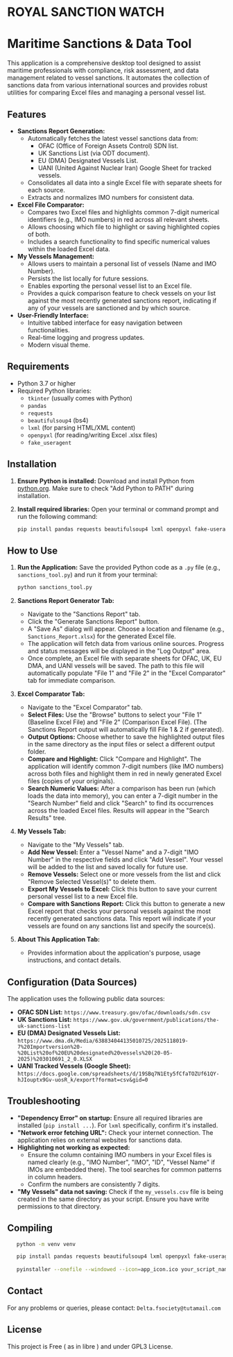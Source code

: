 # ROYAL SANCTION WATCH

# Maritime Sanctions & Data Tool

This application is a comprehensive desktop tool designed to assist maritime professionals with compliance, risk assessment, and data management related to vessel sanctions. It automates the collection of sanctions data from various international sources and provides robust utilities for comparing Excel files and managing a personal vessel list.

## Features

* **Sanctions Report Generation:**
    * Automatically fetches the latest vessel sanctions data from:
        * OFAC (Office of Foreign Assets Control) SDN list.
        * UK Sanctions List (via ODT document).
        * EU (DMA) Designated Vessels List.
        * UANI (United Against Nuclear Iran) Google Sheet for tracked vessels.
    * Consolidates all data into a single Excel file with separate sheets for each source.
    * Extracts and normalizes IMO numbers for consistent data.
* **Excel File Comparator:**
    * Compares two Excel files and highlights common 7-digit numerical identifiers (e.g., IMO numbers) in red across all relevant sheets.
    * Allows choosing which file to highlight or saving highlighted copies of both.
    * Includes a search functionality to find specific numerical values within the loaded Excel data.
* **My Vessels Management:**
    * Allows users to maintain a personal list of vessels (Name and IMO Number).
    * Persists the list locally for future sessions.
    * Enables exporting the personal vessel list to an Excel file.
    * Provides a quick comparison feature to check vessels on your list against the most recently generated sanctions report, indicating if any of your vessels are sanctioned and by which source.
* **User-Friendly Interface:**
    * Intuitive tabbed interface for easy navigation between functionalities.
    * Real-time logging and progress updates.
    * Modern visual theme.

## Requirements

* Python 3.7 or higher
* Required Python libraries:
    * `tkinter` (usually comes with Python)
    * `pandas`
    * `requests`
    * `beautifulsoup4` (bs4)
    * `lxml` (for parsing HTML/XML content)
    * `openpyxl` (for reading/writing Excel .xlsx files)
    * `fake_useragent`

## Installation

1.  **Ensure Python is installed:**
    Download and install Python from [python.org](https://www.python.org/downloads/). Make sure to check "Add Python to PATH" during installation.

2.  **Install required libraries:**
    Open your terminal or command prompt and run the following command:
    ```bash
    pip install pandas requests beautifulsoup4 lxml openpyxl fake-useragent
    ```

## How to Use

1.  **Run the Application:**
    Save the provided Python code as a `.py` file (e.g., `sanctions_tool.py`) and run it from your terminal:
    ```bash
    python sanctions_tool.py
    ```

2.  **Sanctions Report Generator Tab:**
    * Navigate to the "Sanctions Report" tab.
    * Click the "Generate Sanctions Report" button.
    * A "Save As" dialog will appear. Choose a location and filename (e.g., `Sanctions_Report.xlsx`) for the generated Excel file.
    * The application will fetch data from various online sources. Progress and status messages will be displayed in the "Log Output" area.
    * Once complete, an Excel file with separate sheets for OFAC, UK, EU DMA, and UANI vessels will be saved. The path to this file will automatically populate "File 1" and "File 2" in the "Excel Comparator" tab for immediate comparison.

3.  **Excel Comparator Tab:**
    * Navigate to the "Excel Comparator" tab.
    * **Select Files:** Use the "Browse" buttons to select your "File 1" (Baseline Excel File) and "File 2" (Comparison Excel File). (The Sanctions Report output will automatically fill File 1 & 2 if generated).
    * **Output Options:** Choose whether to save the highlighted output files in the same directory as the input files or select a different output folder.
    * **Compare and Highlight:** Click "Compare and Highlight". The application will identify common 7-digit numbers (like IMO numbers) across both files and highlight them in red in newly generated Excel files (copies of your originals).
    * **Search Numeric Values:** After a comparison has been run (which loads the data into memory), you can enter a 7-digit number in the "Search Number" field and click "Search" to find its occurrences across the loaded Excel files. Results will appear in the "Search Results" tree.

4.  **My Vessels Tab:**
    * Navigate to the "My Vessels" tab.
    * **Add New Vessel:** Enter a "Vessel Name" and a 7-digit "IMO Number" in the respective fields and click "Add Vessel". Your vessel will be added to the list and saved locally for future use.
    * **Remove Vessels:** Select one or more vessels from the list and click "Remove Selected Vessel(s)" to delete them.
    * **Export My Vessels to Excel:** Click this button to save your current personal vessel list to a new Excel file.
    * **Compare with Sanctions Report:** Click this button to generate a new Excel report that checks your personal vessels against the most recently generated sanctions data. This report will indicate if your vessels are found on any sanctions list and specify the source(s).

5.  **About This Application Tab:**
    * Provides information about the application's purpose, usage instructions, and contact details.

## Configuration (Data Sources)

The application uses the following public data sources:

* **OFAC SDN List:** `https://www.treasury.gov/ofac/downloads/sdn.csv`
* **UK Sanctions List:** `https://www.gov.uk/government/publications/the-uk-sanctions-list`
* **EU (DMA) Designated Vessels List:** `https://www.dma.dk/Media/638834044135010725/2025118019-7%20Importversion%20-%20List%20of%20EU%20designated%20vessels%20(20-05-2025)%203010691_2_0.XLSX`
* **UANI Tracked Vessels (Google Sheet):** `https://docs.google.com/spreadsheets/d/19SBq7N1Ety5fCfaTOZUf61QY-hJIouptx9Gv-uosR_k/export?format=csv&gid=0`

## Troubleshooting

* **"Dependency Error" on startup:** Ensure all required libraries are installed (`pip install ...`). For `lxml` specifically, confirm it's installed.
* **"Network error fetching URL":** Check your internet connection. The application relies on external websites for sanctions data.
* **Highlighting not working as expected:**
    * Ensure the column containing IMO numbers in your Excel files is named clearly (e.g., "IMO Number", "IMO", "ID", "Vessel Name" if IMOs are embedded there). The tool searches for common patterns in column headers.
    * Confirm the numbers are consistently 7 digits.
* **"My Vessels" data not saving:** Check if the `my_vessels.csv` file is being created in the same directory as your script. Ensure you have write permissions to that directory.
## Compiling
```bash
   python -m venv venv

   pip install pandas requests beautifulsoup4 lxml openpyxl fake-useragent
    
   pyinstaller --onefile --windowed --icon=app_icon.ico your_script_name.py
```
## Contact

For any problems or queries, please contact: `Delta.fsociety@tutamail.com`

## License

This project is Free ( as in libre ) and under GPL3 License.
